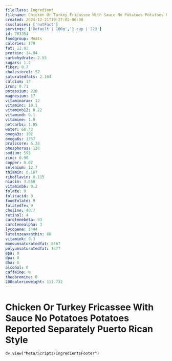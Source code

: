 ```yaml
---
fileClass: Ingredient
filename: Chicken Or Turkey Fricassee With Sauce No Potatoes Potatoes Reported Separately Puerto Rican Style
created: 2024-12-21T19:27:02-06:00
cssclasses: ['nutFact']
servings: ['Default | 100g','1 cup | 223']
id: 783354
foodgroup: Meats
calories: 179
fat: 12.83
protein: 14.04
carbohydrate: 2.55
sugars: 1.2
fiber: 0.7
cholesterol: 52
saturatedfats: 2.164
calcium: 17
iron: 0.71
potassium: 220
magnesium: 17
vitaminarae: 12
vitaminc: 10.1
vitaminb12: 0.22
vitamind: 0.1
vitamine: 1.9
netcarbs: 1.85
water: 68.73
omega3s: 102
omega6s: 1357
pralscore: 6.38
phosphorus: 130
sodium: 595
zinc: 0.98
copper: 0.07
selenium: 12.7
thiamin: 0.107
riboflavin: 0.115
niacin: 3.868
vitaminb6: 0.2
folate: 9
folicacid: 0
foodfolate: 9
folatedfe: 9
choline: 40.7
retinol: 4
carotenebeta: 93
carotenealpha: 3
lycopene: 1444
luteinzeaxanthin: 88
vitamink: 9.3
monounsaturatedfat: 8367
polyunsaturatedfat: 1477
epa: 0
dpa: 0
dha: 0
alcohol: 0
caffeine: 0
theobromine: 0
200calorieweight: 111.732
---
```


# Chicken Or Turkey Fricassee With Sauce No Potatoes Potatoes Reported Separately Puerto Rican Style

```dataviewjs
dv.view("Meta/Scripts/IngredientsFooter")
```